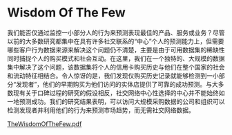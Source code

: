 # Wisdom Of The Few

我们能否仅通过监控一小部分人的行为来预测表现最佳的产品、服务或业务？尽管以前的大多数研究都集中在具有许多社交联系的“中心”个人的预测能力上，但需要哪些客户行为数据来源来解决这个问题仍不清楚，主要是由于可用数据集的稀缺性同时捕捉个人的购买模式和社会互动。在这里，我们在一个独特的、大规模的数据集中解决了这个问题，该数据集将个人的信用卡购买历史与他们在整个国家的社会和流动特征相结合。令人惊讶的是，我们发现仅购买历史记录就能够检测到一小部分“发现者”，他们的早期购买为他们访问的实体店提供了可靠的成功预测。与大多数现有关于口碑过程的研究的假设相反，社交网络中心性选择的中心并不能始终如一地预测成功。我们的研究结果表明，可以访问大规模采购数据的公司和组织可以检测发现者并利用他们的行为来预测市场趋势，而无需社交网络数据。

[TheWisdomOfTheFew.pdf](Wisdom%20Of%20The%20Few%20cb7370d8242345f4baf7179cb9f24a4b/TheWisdomOfTheFew.pdf)